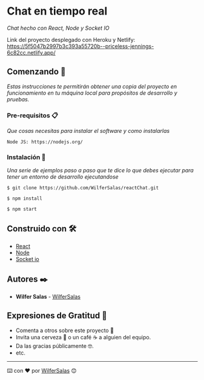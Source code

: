 # Chat en tiempo real

_Chat hecho con React, Node y Socket IO_

Link del proyecto desplegado con Heroku y Netlify: https://5f5047b2997b3c393a55720b--priceless-jennings-6c82cc.netlify.app/
## Comenzando 🚀

_Estas instrucciones te permitirán obtener una copia del proyecto en funcionamiento en tu máquina local para propósitos de desarrollo y pruebas._

### Pre-requisitos 📋

_Que cosas necesitas para instalar el software y como instalarlas_

```
Node JS: https://nodejs.org/
```

### Instalación 🔧

_Una serie de ejemplos paso a paso que te dice lo que debes ejecutar para tener un entorno de desarrollo ejecutandose_

```
$ git clone https://github.com/WilferSalas/reactChat.git
```

```
$ npm install
```

```
$ npm start
```

## Construido con 🛠️

* [React](reactjs.org)
* [Node](https://nodejs.org/)
* [Socket io](https://socket.io/)

## Autores ✒️

* **Wilfer Salas** - [WilferSalas](https://github.com/WilferSalas)

## Expresiones de Gratitud 🎁

* Comenta a otros sobre este proyecto 📢
* Invita una cerveza 🍺 o un café ☕ a alguien del equipo. 
* Da las gracias públicamente 🤓.
* etc.



---
⌨️ con ❤️ por [WilferSalas](https://github.com/WilferSalas) 😊
